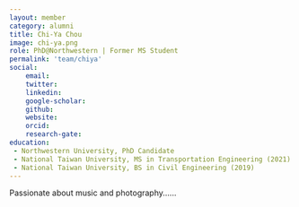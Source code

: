 ```yaml
---
layout: member
category: alumni
title: Chi-Ya Chou
image: chi-ya.png
role: PhD@Northwestern | Former MS Student
permalink: 'team/chiya'
social:
    email:
    twitter: 
    linkedin: 
    google-scholar: 
    github: 
    website: 
    orcid: 
    research-gate: 
education:
 - Northwestern University, PhD Candidate
 - National Taiwan University, MS in Transportation Engineering (2021)
 - National Taiwan University, BS in Civil Engineering (2019)
---
```


Passionate about music and photography......
